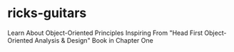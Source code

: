 # ricks-guitars
Learn About Object-Oriented Principles Inspiring From "Head First Object-Oriented Analysis &amp; Design" Book in Chapter One





